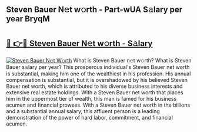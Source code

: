 ## Steven Bauer N𝚎t w𝚘rth - Part-wUA S𝚊lary per year BryqM

# <h2><a href="http://gc1s2wo.nevu.top/?p=Steven+Bauer">🔗 👉🔴 Steven Bauer N𝚎t w𝚘rth - S𝚊lary</a></h2>

[![Steven Bauer N𝚎t W𝚘rth](https://i.imgur.com/Oavwk0R.jpeg)](http://gc1s2wo.nevu.top/?p=Steven+Bauer)
What is Steven Bauer n𝚎t w𝚘rth? What is Steven Bauer s𝚊lary per year?
This prosperous individual's Steven Bauer net worth is substantial, making him one of the wealthiest in his profession. His annual compensation is substantial, but it is overshadowed by his believed Steven Bauer net worth, which is attributed to his diverse business interests and extensive real estate holdings. With a Steven Bauer net worth that places him in the uppermost tier of wealth, this man is famed for his business acumen and financial prowess. With a Steven Bauer net worth in the billions and a substantial annual salary, this affluent person is a leading demonstration of the power of hard labor, commitment, and financial acumen.
